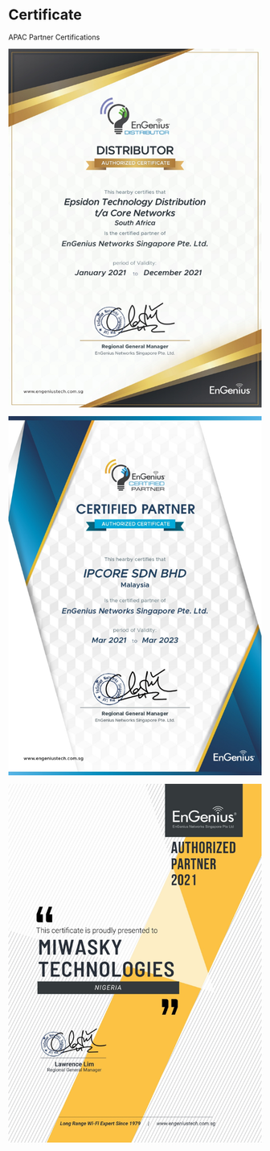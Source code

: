 # Certificate

APAC Partner Certifications

![](../../.gitbook/assets/sg-distributor-1%20%281%29.jpg)

![](../../.gitbook/assets/sg-certified-parter-1%20%281%29.jpg)

![](../../.gitbook/assets/sg-authorized-partner-1%20%281%29.jpg)

